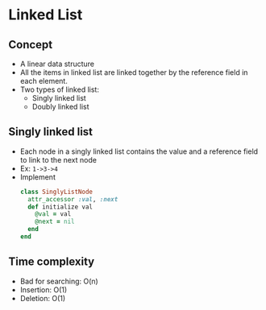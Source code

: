 # Linked List

## Concept
- A linear data structure
- All the items in linked list are linked together by the reference field in each element.
- Two types of linked list:
  - Singly linked list
  - Doubly linked list

## Singly linked list
- Each node in a singly linked list contains the value and a reference field to link to the next node
- Ex: `1->3->4`
- Implement
  ```ruby
  class SinglyListNode
    attr_accessor :val, :next
    def initialize val
      @val = val
      @next = nil
    end
  end
  ```

## Time complexity
- Bad for searching: O(n)
- Insertion: O(1)
- Deletion: O(1)
